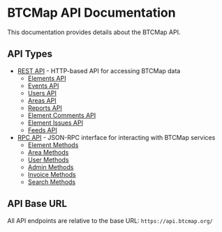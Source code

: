 # BTCMap API Documentation

This documentation provides details about the BTCMap API.

## API Types

- [REST API](rest-api/README.md) - HTTP-based API for accessing BTCMap data
  - [Elements API](rest-api/elements.md)
  - [Events API](rest-api/events.md)
  - [Users API](rest-api/users.md)
  - [Areas API](rest-api/areas.md)
  - [Reports API](rest-api/reports.md)
  - [Element Comments API](rest-api/element-comments.md)
  - [Element Issues API](rest-api/element-issues.md)
  - [Feeds API](rest-api/feeds.md)
- [RPC API](rpc-api/README.md) - JSON-RPC interface for interacting with BTCMap services
  - [Element Methods](rpc-api/element-methods.md)
  - [Area Methods](rpc-api/area-methods.md)
  - [User Methods](rpc-api/user-methods.md)
  - [Admin Methods](rpc-api/admin-methods.md)
  - [Invoice Methods](rpc-api/invoice-methods.md)
  - [Search Methods](rpc-api/search-methods.md)

## API Base URL

All API endpoints are relative to the base URL: `https://api.btcmap.org/`